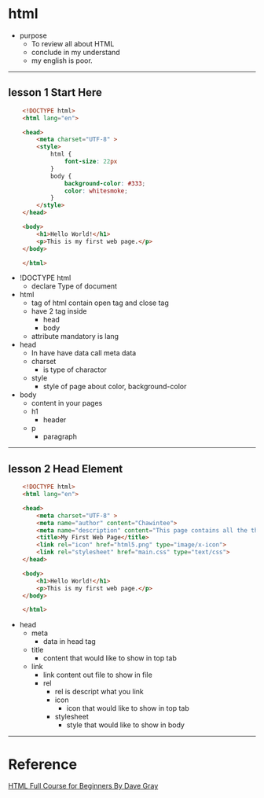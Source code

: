 # html
- purpose 
    - To review all about HTML 
    - conclude in my understand
    - my english is poor.
---
## lesson 1 Start Here
```html
    <!DOCTYPE html>
    <html lang="en">

    <head>
        <meta charset="UTF-8" >  
        <style>
            html {
                font-size: 22px
            }
            body {
                background-color: #333;
                color: whitesmoke;
            }
        </style>
    </head>

    <body>
        <h1>Hello World!</h1>
        <p>This is my first web page.</p>
    </body>

    </html>
```
- !DOCTYPE html
    - declare Type of document 
- html 
    - tag of html contain open tag and close tag
    - have 2 tag inside
        - head
        - body
    - attribute mandatory is lang
- head
    - In have have data call meta data
    - charset 
        - is type of charactor
    - style 
        - style of page about color, background-color
- body 
    - content in your pages
    - h1
        - header
    - p 
        - paragraph
---

## lesson 2 Head Element
```html
    <!DOCTYPE html>
    <html lang="en">

    <head>
        <meta charset="UTF-8" >  
        <meta name="author" content="Chawintee">
        <meta name="description" content="This page contains all the things I am learning how to create as I learn HTML.">
        <title>My First Web Page</title>
        <link rel="icon" href="html5.png" type="image/x-icon">
        <link rel="stylesheet" href="main.css" type="text/css">
    </head>

    <body>
        <h1>Hello World!</h1>
        <p>This is my first web page.</p>
    </body>

    </html>
```
- head
    - meta
        - data in head tag
    - title
        - content that would like to show in top tab
    - link
        - link content out file to show in file
        - rel
            - rel is descript what you link
            - icon 
                - icon that would like to show in top tab
            - stylesheet 
                - style that would like to show in body
---



# Reference
[HTML Full Course for Beginners By Dave Gray](https://www.youtube.com/watch?v=mJgBOIoGihA&t=61s)
